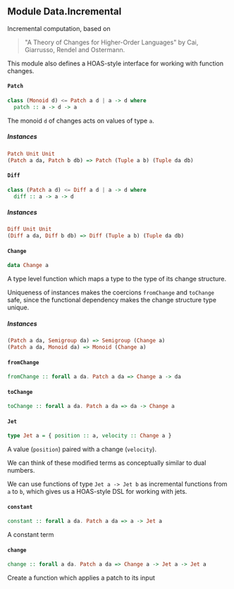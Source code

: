 ## Module Data.Incremental

Incremental computation, based on

> "A Theory of Changes for Higher-Order Languages" by
> Cai, Giarrusso, Rendel and Ostermann.

This module also defines a HOAS-style interface for working with
function changes.

#### `Patch`

``` purescript
class (Monoid d) <= Patch a d | a -> d where
  patch :: a -> d -> a
```

The monoid `d` of changes acts on values of type `a`.

##### Instances
``` purescript
Patch Unit Unit
(Patch a da, Patch b db) => Patch (Tuple a b) (Tuple da db)
```

#### `Diff`

``` purescript
class (Patch a d) <= Diff a d | a -> d where
  diff :: a -> a -> d
```

##### Instances
``` purescript
Diff Unit Unit
(Diff a da, Diff b db) => Diff (Tuple a b) (Tuple da db)
```

#### `Change`

``` purescript
data Change a
```

A type level function which maps a type to the type of its change structure.

Uniqueness of instances makes the coercions `fromChange` and `toChange` safe,
since the functional dependency makes the change structure type unique.

##### Instances
``` purescript
(Patch a da, Semigroup da) => Semigroup (Change a)
(Patch a da, Monoid da) => Monoid (Change a)
```

#### `fromChange`

``` purescript
fromChange :: forall a da. Patch a da => Change a -> da
```

#### `toChange`

``` purescript
toChange :: forall a da. Patch a da => da -> Change a
```

#### `Jet`

``` purescript
type Jet a = { position :: a, velocity :: Change a }
```

A value (`position`) paired with a change (`velocity`).

We can think of these modified terms as conceptually similar to dual
numbers.

We can use functions of type `Jet a -> Jet b` as incremental
functions from `a` to `b`, which gives us a HOAS-style DSL for working
with jets.

#### `constant`

``` purescript
constant :: forall a da. Patch a da => a -> Jet a
```

A constant term

#### `change`

``` purescript
change :: forall a da. Patch a da => Change a -> Jet a -> Jet a
```

Create a function which applies a patch to its input


